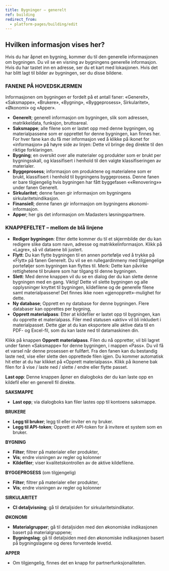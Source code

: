 ```yaml
---
title: Bygninger – generelt
ref: building
redirect_from:
  - platform-pages/building/edit
---
```


## Hvilken informasjon vises her?
Hvis du har åpnet en bygning, kommer du til den generelle informasjonen om bygningen. Du vil se en visning av bygningens generelle informasjon. Hvis du har tastet inn en adresse, ser du et kart med lokasjonen. Hvis det har blitt lagt til bilder av bygningen, ser du disse bildene.


### FANENE PÅ HOVEDSKJERMEN
Informasjonen om bygningen er fordelt på et antall faner: «Generelt», «Saksmappe», «Brukere», «Bygning», «Byggeprosess», Sirkularitet», «Økonomi» og «Apper».

- **Generelt**; generell informasjon om bygningen, slik som adressen, matrikkeldata, funksjon, bruttoareal.
- **Saksmappe**; alle filene som er lastet opp med denne bygningen, og materialpassene som er opprettet for denne bygningen, kan finnes her. For hver fane kan du få mer informasjon ved å klikke på ikonet for «informasjon» på høyre side av linjen: Dette vil bringe deg direkte til den riktige forklaringen.
- **Bygning**; en oversikt over alle materialer og produkter som er brukt per bygningsskall, og klassifisert i henhold til den valgte klassifiseringen av materialer.
- **Byggeprosess**; informasjon om produktene og materialene som er brukt, klassifisert i henhold til bygningens byggeprosess. Denne fanen er bare tilgjengelig hvis bygningen har fått byggefasen ««Renovering»» under fanen Generelt.
- **Sirkularitet**; denne fanen gir informasjon om bygningens sirkularitetsindikasjon.
- **Finansiell**; denne fanen gir informasjon om bygningens økonomi-informasjon.
- **Apper**; her gis det informasjon om Madasters løsningspartnere.


### KNAPPEFELTET – mellom de blå linjene
- **Rediger bygningen**: Etter dette kommer du til et skjermbilde der du kan redigere slike data som navn, adresse og matrikkelinformasjon. Klikk på «Lagre», så vil dataene bli justert.
- **Flytt**: Du kan flytte bygningen til en annen portefølje ved å trykke på «Flytt» på fanen Generelt. Du vil se en rullegardinmeny med tilgjengelige porteføljer som bygningen kan flyttes til. Merk: Dette kan påvirke rettighetene til brukere som har tilgang til denne bygningen.
- **Slett**: Med denne knappen vil du se en dialog der du kan slette denne bygningen med en gang. Viktig! Dette vil slette bygningen og alle opplysninger knyttet til bygningen, kildefilene og de generelle filene samt materialpassene! Det finnes ikke noen «gjenopprett»-mulighet for dette.
- **Ny database**; Opprett en ny database for denne bygningen. Flere databaser kan opprettes per bygning,
- **Opprett materialpass**: Etter at kildefiler er lastet opp til bygningen, kan du opprette et materialpass. Filer med statusen «aktiv» vil bli inkludert i materialpasset. Dette gjør at du kan eksportere alle aktive data til en PDF- og Excel-fil, som du kan laste ned til datamaskinen din.

Klikk på knappen **Opprett materialpass**. Filen du nå oppretter, vil bli lagret under fanen «Saksmappe» for denne bygningen, i mappen «Pass». Du vil få et varsel når denne prosessen er fullført. Fra den fanen kan du bestandig laste ned, vise eller slette den opprettede filen igjen. Du kommer automatisk hit etter at du har klikket på «Opprett materialpass». Klikk på ikonene bak filen for å vise / laste ned / slette / endre eller flytte passet.

**Last opp**: Denne knappen åpner en dialogboks der du kan laste opp en kildefil eller en generell fil direkte.


**SAKSMAPPE**
- **Last opp**; via dialogboks kan filer lastes opp til kontoens saksmappe.

**BRUKERE**
- **Legg til bruker**; legg til eller inviter en ny bruker.
- **Legg til API-token**; Opprett et API-token for å invitere et system som en bruker.

**BYGNING**
- **Filter**; filtrer på materialer eller produkter,
- **Vis**; endre visningen av regler og kolonner
- **Kildefiler**; viser kvalitetskontrollen av de aktive kildefilene.

**BYGGEPROSESS** (om tilgjengelig)
- **Filter**; filtrer på materialer eller produkter,
- **Vis**; endre visningen av regler og kolonner

**SIRKULARITET**
- **CI detaljvisning**; gå til detaljsiden for sirkularitetsindikator.

**ØKONOMI**
- **Materialgrupper**; gå til detaljsiden med den økonomiske indikasjonen basert på materialgruppene;
- **Bygningslag**; gå til detaljsiden med den økonomiske indikasjonen basert på bygningslagene og deres forventede levetid.

**APPER**
- Om tilgjengelig, finnes det en knapp for partnerfunksjonaliteten.
